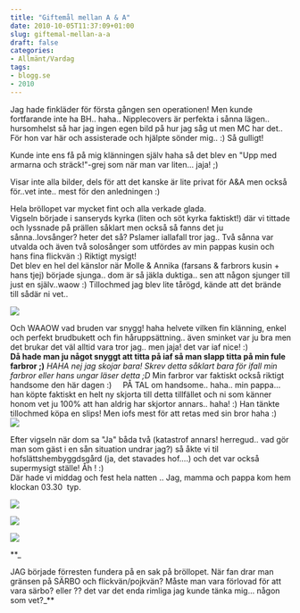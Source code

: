 ```yaml
---
title: "Giftemål mellan A & A"
date: 2010-10-05T11:37:09+01:00
slug: giftemal-mellan-a-a
draft: false
categories:
- Allmänt/Vardag
tags:
- blogg.se
- 2010
---
```

Jag hade finkläder för första gången sen operationen! Men kunde fortfarande inte ha BH.. haha.. Nipplecovers är perfekta i sånna lägen.. hursomhelst så har jag ingen egen bild på hur jag såg ut men MC har det.. För hon var här och assisterade och hjälpte sönder mig.. :) Så gulligt!  
  
Kunde inte ens få på mig klänningen själv haha så det blev en "Upp med armarna och sträck!"-grej som när man var liten... jaja! ;)  
  
Visar inte alla bilder, dels för att det kanske är lite privat för A&A men också för..vet inte.. mest för den anledningen :)  
  
  
Hela bröllopet var mycket fint och alla verkade glada.  
Vigseln började i sanseryds kyrka (liten och söt kyrka faktiskt!) där vi tittade och lyssnade på prällen såklart men också så fanns det ju sånna..lovsånger? heter det så? Pslamer iallafall tror jag.. Två sånna var utvalda och även två solosånger som utfördes av min pappas kusin och hans fina flickvän :) Riktigt mysigt!  
Det blev en hel del känslor när Molle & Annika (farsans & farbrors kusin + hans tjej) började sjunga.. dom är så jäkla duktiga.. sen att någon sjunger till just en själv..waow :) Tillochmed jag blev lite tårögd, kände att det brände till sådär ni vet..  
  
![](/assets/images/blogg.se/dsc09205_110690493.jpg)  
  
Och WAAOW vad bruden var snygg! haha helvete vilken fin klänning, enkel och perfekt brudbukett och fin håruppsättning.. även sminket var ju bra men det brukar det väl alltid vara tror jag.. men jaja! det var iaf nice! :)  
**Då hade man ju något snyggt att titta på iaf så man slapp titta på min fule farbror ;)** _HAHA nej jag skojar bara! Skrev detta såklart bara för ifall min farbror eller hans ungar läser detta ;D_ Min farbror var faktiskt också riktigt handsome den här dagen :)     PÅ TAL om handsome.. haha.. min pappa... han köpte faktiskt en helt ny skjorta till detta tillfället och ni som känner honom vet ju 100% att han aldrig har skjortor annars.. haha! :) Han tänkte tillochmed köpa en slips! Men iofs mest för att retas med sin bror haha :)  
![](/assets/images/blogg.se/dsc09214_110690644.jpg)  
  
  
  
Efter vigseln när dom sa "Ja" båda två (katastrof annars! herregud.. vad gör man som gäst i en sån situation undrar jag?) så åkte vi til hofslättshembyggdsgård (ja, det stavades hof....) och det var också supermysigt ställe! Åh ! :)  
Där hade vi middag och fest hela natten .. Jag, mamma och pappa kom hem klockan 03.30  typ.  
  
  
![](/assets/images/blogg.se/dsc09219_110690871.jpg)  
  
![](https://cdn1.cdnme.se/cdn/9-1/701517/images/2010/dsc09258_110690935.jpg)  
  
![](/assets/images/blogg.se/dsc09267_110690999.jpg)  
  
  
  
  
  
  
**_  
  
JAG började förresten fundera på en sak på bröllopet. När fan drar man gränsen på SÄRBO och flickvän/pojkvän? Måste man vara förlovad för att vara särbo? eller ?? det var det enda rimliga jag kunde tänka mig... någon som vet?_**